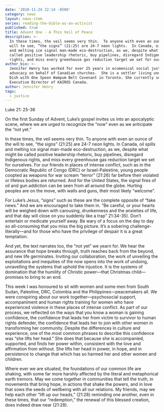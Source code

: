```yaml
---
date: '2018-11-24 22:14 -0500'
category: news
layout: news-item
series: reading-the-bible-as-an-activist
published: true
title: Advent One - A Thin Veil of Peace
description: >-
  In these times, the veil seems very thin.  To anyone with even an ounce of the
  will to see, “the signs” (21:25) are 24-7 neon lights.  In Canada, oil spills
  and melting ice signal man-made eco-destruction, as we, despite what might be
  called positive leadership rhetoric, buy pipelines, disregard Indigenous
  rights, and miss every greenhouse gas reduction target we set for ourselves.
author_bio: >-
  Jennifer Henry has worked for over 25 years in ecumenical social justice
  advocacy on behalf of Canadian churches.  She is a settler living under the
  Dish with One Spoon Wampum Belt Covenant in Toronto. She currently serves as
  Executive Director of KAIROS Canada.
author: Jennifer Henry
tags:
  - justice
---
```

Luke 21: 25-36

On the first Sunday of Advent, Luke’s gospel invites us into an apocalyptic scene, where we are urged to recognize the “now” even as we anticipate the “not yet.”  

In these times, the veil seems very thin.  To anyone with even an ounce of the will to see, “the signs” (21:25) are 24-7 neon lights.  In Canada, oil spills and melting ice signal man-made eco-destruction, as we, despite what might be called positive leadership rhetoric, buy pipelines, disregard Indigenous rights, and miss every greenhouse gas reduction target we set for ourselves.  For our friends in places of intense conflict, such as in the Democratic Republic of Congo (DRC) or Israel-Palestine, young people coopted as weapons for war scream “terror” (21:26) far before their violated or lifeless bodies are returned.  And for the United States, the signal fires of oil and gun addiction can be seen from all around the globe.  Hurting peoples are on the move, with walls and guns, their most likely “welcome”.     

For Luke’s Jesus, “signs” such as these are the complete opposite of “fake news.” And we are encouraged to take them in.  “Be careful, or your hearts will be weighed down with carousing, drunkenness and the anxieties of life, and that day will close on you suddenly like a trap” 21:34-35).  Don’t entertain or medicate yourself away.  Be wary of a focus on the day to day so all-consuming that you miss the big picture.   It’s a sobering challenge-literally—and for those who have the privilege of despair it is a great temptation.

And yet, the text narrates too, the “not yet” we yearn for.  We hear the assurance that hope breaks through, truth reaches back from the beyond, and new life germinates.  Inviting our collaboration, the work of unveiling the exploitations and inequities of the now opens into the work of undoing, unravelling the systems that uphold the injustice.  It is the systems of domination that the humility of Christic power—that Christmas child—promises to bring to an end.

This week I was honoured to sit with women and some men from South Sudan, Palestine, DRC, Colombia and the Philippines—peacemakers all. We were conspiring about our work together—psychosocial support, accompaniment and human rights training for women who have experienced violence in these places of intense conflict.  As part of our process, we reflected on the ways that you know a woman is gaining confidence, the confidence that leads her from victim to survivor to human rights defender, the confidence that leads her to join with other women in transforming her community.  Despite the differences in culture and experience, one of the most common phrases to describe this confidence was “she lifts her head.”  She does that because she is accompanied, supported, and finds her power within, consistent with the love and affirmation from without. She lifts her head in power, in hope, and in persistence to change that which has so harmed her and other women and children.

Where ever we are situated, the foundations of our common life are shaking, with some far more harshly affected by the literal and metaphorical earth tremors.  May we come together in communities that tell the truth, in movements that bring hope, in actions that shake the powers, and in love that sows the seeds of wellbeing with all our relations.  My friends, may we help each other “lift up our heads,” (21:28) reminding one another, even in these times, that our “redemption,” the renewal of this blessed creation, does indeed draw near (21:28).
